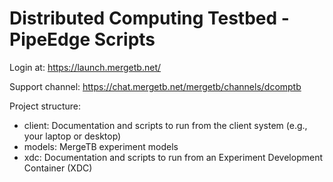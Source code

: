 # Distributed Computing Testbed - PipeEdge Scripts

Login at: https://launch.mergetb.net/

Support channel: https://chat.mergetb.net/mergetb/channels/dcomptb

Project structure:

* client: Documentation and scripts to run from the client system (e.g., your laptop or desktop)
* models: MergeTB experiment models
* xdc: Documentation and scripts to run from an Experiment Development Container (XDC)
